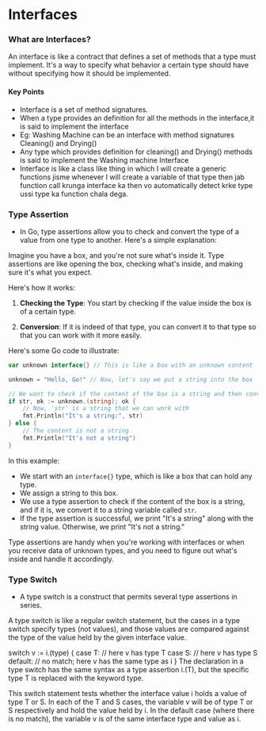 # Interfaces

### What are Interfaces?
An interface is like a contract that defines a set of methods that a type must implement. It's a way to specify what behavior a certain type should have without specifying how it should be implemented.

#### Key Points

- Interface is a set of method signatures.
- When a type provides an definition for all the methods in the interface,it is said to implement the interface
- Eg: Washing Machine can be an interface with method signatures Cleaning() and Drying()
- Any type which provides definition for cleaning() and Drying() methods is said to implement the Washing machine Interface
- Interface is like a class like thing in which I will create a generic functions jisme whenever I will create a variable of that type then jab function call krunga interface ka then vo automatically detect krke type ussi type ka function chala dega.

### Type Assertion
- In Go, type assertions allow you to check and convert the type of a value from one type to another. Here's a simple explanation:

Imagine you have a box, and you're not sure what's inside it. Type assertions are like opening the box, checking what's inside, and making sure it's what you expect.

Here's how it works:

1. **Checking the Type**: You start by checking if the value inside the box is of a certain type.

2. **Conversion**: If it is indeed of that type, you can convert it to that type so that you can work with it more easily.

Here's some Go code to illustrate:

```go
var unknown interface{} // This is like a box with an unknown content

unknown = "Hello, Go!" // Now, let's say we put a string into the box

// We want to check if the content of the box is a string and then convert it to a string
if str, ok := unknown.(string); ok {
    // Now, 'str' is a string that we can work with
    fmt.Println("It's a string:", str)
} else {
    // The content is not a string
    fmt.Println("It's not a string")
}
```

In this example:

- We start with an `interface{}` type, which is like a box that can hold any type.
- We assign a string to this box.
- We use a type assertion to check if the content of the box is a string, and if it is, we convert it to a string variable called `str`.
- If the type assertion is successful, we print "It's a string" along with the string value. Otherwise, we print "It's not a string."

Type assertions are handy when you're working with interfaces or when you receive data of unknown types, and you need to figure out what's inside and handle it accordingly.

### Type Switch
- A type switch is a construct that permits several type assertions in series.

A type switch is like a regular switch statement, but the cases in a type switch specify types (not values), and those values are compared against the type of the value held by the given interface value.

switch v := i.(type) {
case T:
    // here v has type T
case S:
    // here v has type S
default:
    // no match; here v has the same type as i
}
The declaration in a type switch has the same syntax as a type assertion i.(T), but the specific type T is replaced with the keyword type.

This switch statement tests whether the interface value i holds a value of type T or S. In each of the T and S cases, the variable v will be of type T or S respectively and hold the value held by i. In the default case (where there is no match), the variable v is of the same interface type and value as i.


